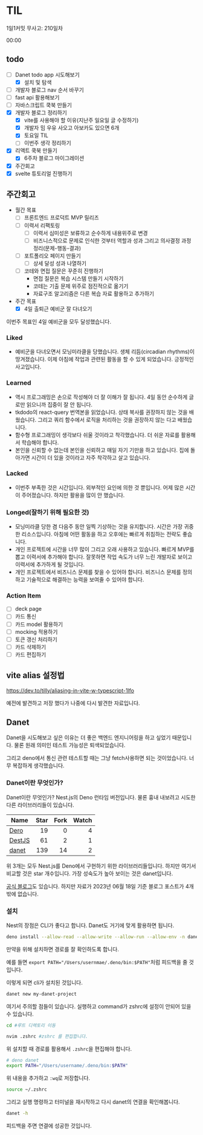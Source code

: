 # TIL

1일1커밋 무사고: 210일차

00:00

## todo

- [ ] Danet todo app 시도해보기
  - [x] 설치 및 탐색
- [ ] 개발자 블로그 nav 순서 바꾸기
- [ ] fast api 활용해보기
- [ ] 자바스크립트 쿡북 만들기
- [x] 개발자 블로그 정리하기
  - [x] vite를 사용해야 할 이유(지난주 일요일 글 수정하기)
  - [x] 개발자 밈 우유 사오고 아보카도 있으면 6개
  - [x] 토요일 TIL
  - [ ] 이번주 생각 정리하기
- [x] 리액트 쿡북 만들기
  - [x] 6주차 블로그 마이그레이션
- [x] 주간회고
- [x] svelte 튜토리얼 진행하기

## 주간회고

- 월간 목표
  - [ ] 프론트엔드 프로덕트 MVP 릴리즈
  - [ ] 이력서 리팩토링
    - [ ] 이력서 심미성은 보류하고 순수하게 내용위주로 변경
    - [ ] 비즈니스적으로 문제로 인식한 것부터 역할과 성과 그리고 의사결정 과정 정리(문제-행동-결과)
  - [ ] 포트폴리오 페이지 만들기
    - [ ] 상세 달성 성과 나열하기
  - [ ] 코테와 면접 질문은 꾸준히 진행하기
    - 면접 질문은 복습 시스템 만들기 시작하기
    - 코테는 기출 문제 위주로 점진적으로 옮기기
    - 자료구조 알고리즘은 다른 복습 자료 활용하고 추가하기
- 주간 목표
  - [x] 4일 출퇴근 예비군 잘 다녀오기

이번주 목표인 4일 예비군을 모두 달성했습니다.

### Liked

- 예비군을 다녀오면서 모닝미라클을 당했습니다. 생체 리듬(circadian rhythms)이 땅겨졌습니다. 이제 아침에 작업과 관련된 활동을 할 수 있게 되었습니다. 긍정적인 사고입니다.

### Learned

- 역시 프로그래밍은 손으로 작성해야 더 잘 이해가 잘 됩니다. 4일 동안 순수하게 글로만 읽으니까 집중이 잘 안 됩니다.
- tkdodo의 react-query 번역본을 읽었습니다. 상태 복사를 권장하지 않는 것을 배웠습니다. 그리고 쿼리 함수에서 로직을 처리하는 것을 권장하지 않는 다고 배웠습니다.
- 함수형 프로그래밍이 생각보다 쉬울 것이라고 착각했습니다. 더 쉬운 자료를 활용해서 학습해야 합니다.
- 본인을 신뢰할 수 없는데 본인을 신뢰하고 매일 자기 기만을 하고 있습니다. 집에 돌아가면 시간이 더 있을 것이라고 자주 착각하고 살고 있습니다.

### Lacked

- 이번주 부족한 것은 시간입니다. 외부적인 요인에 의한 것 뿐입니다. 어제 많은 시간이 주어졌습니다. 하지만 활용을 많이 안 했습니다.

### Longed(잘하기 위해 필요한 것)

- 모닝미라클 당한 겸 다음주 동안 일찍 기상하는 것을 유지합니다. 시간은 가장 귀중한 리소스입니다. 아침에 어떤 활동을 하고 오후에는 빠르게 취침하는 전략도 좋습니다.
- 개인 프로젝트에 시간을 너무 많이 그리고 오래 사용하고 있습니다. 빠르게 MVP를 뽑고 이력서에 추가해야 합니다. 잘못하면 작업 속도가 너무 느린 개발자로 보이고 이력서에 추가하게 될 것입니다.
- 개인 프로젝트에서 비즈니스 문제를 찾을 수 있어야 합니다. 비즈니스 문제를 정의하고 기술적으로 해결하는 능력을 보여줄 수 있어야 합니다.

### Action Item

- [ ] deck page
- [ ] 카드 통신
- [ ] 카드 model 활용하기
- [ ] mocking 적용하기
- [ ] 토큰 갱신 처리하기
- [ ] 카드 삭제하기
- [ ] 카드 편집하기

## vite alias 설정법

https://dev.to/tilly/aliasing-in-vite-w-typescript-1lfo

예전에 발견하고 저장 했다가 나중에 다시 발견한 자료입니다.

## Danet

Danet을 시도해보고 싶은 이유는 더 좋은 백엔드 엔지니어링을 하고 싶었기 때문입니다. 물론 원래 의미인 테스트 가능성은 퇴색되었습니다.

그리고 deno에서 통신 관련 테스트할 때는 그냥 fetch사용하면 되는 것이었습니다. 너무 복잡하게 생각했습니다.

### Danet이란 무엇인가?

Danet이란 무엇인가? Nest.js의 Deno 런타임 버전입니다. 물론 흉내 내보려고 시도한 다른 라이브러리들이 있습니다.

| Name                                        | Star | Fork | Watch |
| ------------------------------------------- | ---: | ---: | ----: |
| [Dero](https://dero.herudi.workers.dev/#/)  |   19 |    0 |     4 |
| [DestJS](https://deno.land/x/destjs@v0.2.0) |   61 |    2 |     1 |
| [danet](https://docs.danet.land/)           |  139 |   14 |     2 |

위 3개는 모두 Nest.js를 Deno에서 구현하기 위한 라이브러리들입니다. 하지만 여기서 비교할 것은 star 개수입니다. 가장 성숙도가 높아 보이는 것은 danet입니다.

[공식 블로그](https://savory.github.io/)도 있습니다. 하지만 자료가 2023년 06월 18일 기준 블로그 포스트가 4개밖에 없습니다.

### 설치

Nest의 장점은 CLI가 좋다고 합니다. Danet도 거기에 맞게 활용하면 됩니다.

```sh
deno install --allow-read --allow-write --allow-run --allow-env -n danet https://deno.land/x/danet_cli/main.ts
```

만약을 위해 설치하면 경로를 잘 확인하도록 합니다.

예를 들면 `export PATH="/Users/usernmae/.deno/bin:$PATH"`처럼 피드백을 줄 것입니다.

이렇게 되면 cli가 설치된 것입니다.

```sh
danet new my-danet-project
```

여기서 주의할 점들이 있습니다. 실행하고 command가 zshrc에 설정이 안되어 있을 수 있습니다.

```sh
cd #루트 디렉토리 이동
```

```sh
nvim .zshrc #zshrc 를 편집합니다.
```

위 설치할 때 경로를 활용해서 `.zshrc`을 편집해야 합니다.

```sh title=".zshrc"
# deno danet
export PATH="/Users/username/.deno/bin:$PATH"
```

위 내용을 추가하고 `:wq`로 저장합니다.

```sh
source ~/.zshrc
```

그리고 실행 명령하고 터미널을 재시작하고 다시 danet의 연결을 확인해봅니다.

```sh
danet -h
```

피드백을 주면 연결에 성공한 것입니다.
